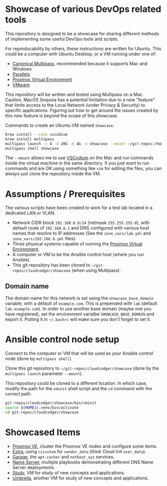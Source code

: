 # Showcase of various DevOps related tools

This repository is designed to be a showcase for sharing different methods of implementing some useful DevOps tools and scripts.

For reproducability by others, these instructions are written for Ubuntu. This could be a computer with Ubuntu Desktop, or a VM running under one of:

- [Canonical Multipass](https://multipass.run/), recommended because it supports Mac and Windows
- [Parallels](https://www.parallels.com/)
- [Proxmox Virtual Environment](https://www.proxmox.com/en/proxmox-virtual-environment/overview)
- [VMware](https://www.vmware.com/)

This repository will be written and tested using Multipass on a Mac. Caution, MacOS Sequoia has a potential limitation due to a new "feature" that limits access to the Local Network (under Privacy & Security) to specific applications. Figuring out how to get around the issues created by this new feature is beyond the scope of this showcase.

Commands to create an Ubuntu VM named `showcase`.

```bash
brew install --cask vscodium
brew install multipass
multipass launch -c 4 -d 20G -m 4G -n showcase --mount ~/git-repos:/home/ubuntu/git-repos
multipass shell showcase
```

The `--mount` allows me to use [VSCodium](https://vscodium.com/) on the Mac and run commands inside the virtual machine in the same directory. If you just want to run commands and are OK using something like `vim` for editing the files, you can always just clone the repository inside the VM.

# Assumptions / Prerequisites

The various scripts have been created to work for a test lab located in a dedicated LAN or VLAN.

- Network CIDR block `192.168.6.0/24` (netmask `255.255.255.0`), with default route of `192.168.6.1` and DNS configured with various host names that resolve to IP addresses (See the `zone_vars/lab.yml` and `zone_vars/192.168.6.yml` files).
- Three physical systems capable of running the [Proxmox Virtual Environment](https://www.proxmox.com/en/proxmox-virtual-environment/overview).
- A computer or VM to be the Ansible control host (where you run Ansible).
- This git repository has been cloned to `~/git-repos/cloudcodger/showcase` (when using Multipass).

## Domain name

The domain name for this network is set using the `showcase_base_domain` variable, with a default of `example.com`. This is prepended with `lab` (default `lab.example.com`). In order to use another base domain (maybe one you have registered), set the environment varialbe `SHOWCASE_BASE_DOMAIN` and export it. Putting it in `~/.bashrc` will make sure you don't forget to set it.

# Ansible control node setup

Connect to the computer or VM that will be used as your Ansible control node (done by `multipass shell`).

Clone this git repository to `~/git-repos/cloudcodger/showcase` (done by the `multipass launch` parameter `--mount`).

This repository could be cloned to a different location. In which case, modify the path for the `vminit` shell script and the `cd` command with the correct path.

```bash
git-repos/cloudcodger/showcase/bin/vminit
source ${HOME}/.venv/bin/activate
cd git-repos/cloudcodger/showcase
```

# Showcased Items

- [Proxmox VE](docs/PVE.md), cluster the Proxmox VE nodes and configure some items.
- [Extra](docs/Extra.md), using `cicustom` for `vendor_data` (think Cloud Init `user_data`).
- [Garage](docs/Garage.md), the `apt-cacher` and `netboot_xyz` services.
- [Name Server](docs/NameServer.md), multiple playbooks demonstrating different DNS Name Server deployments.
- [Study](docs/Study.md), VM for study of new concepts and applications.
- [Umbrella](docs/Umbrella.md), another VM for study of new concepts and applications.
